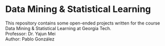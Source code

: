 # Data Mining &amp; Statistical Learning
This repository contains some open-ended projects written for the course Data Mining &amp; Statistical Learning at Georgia Tech. <br/>
Professor: Dr. Yajun Mei <br/>
Author: Pablo González
